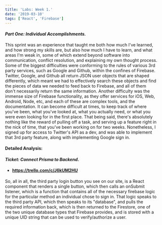 ```yaml
---
title: 'Labs: Week 1.'
date: '2019-03-10'
tags: ['React', 'Firebase']
---
```


#### _Part One:_ *Individual Accomplishments.*

This sprint was an experience that taught me both how much I've learned, and how strong my skills are, but also how much I have to learn, and what areas I'm weak in,
some of which extend beyond software into communication, conflict resolution, and explaining my own thought process. Some of the biggest difficulties were conforming to the rules of
various 3rd party services, such as Google and Github, within the confines of Firebase. Twitter, Google, and Github all return JSON user objects that are shaped differently, which meant we had to effectively search these objects and find the pieces of data we needed to feed back to Firebase, and all of them don't necessarily return the same information. Another difficulty was the immense size of Firebase functionality, as they offer services for iOS, Web, Android, Node, etc, and each of these are complex tools, and the documentation. It can become difficult at times, to keep track of where you've been, what you've looked at, what you actually need, or what you were even looking for in the first place. That being said, there's absolutely nothing like the reward of pulling off a task, and serving up a feature right in the nick of time, that you've been working on for two weeks.
Nonetheless, I signed up for access to Twitter's API as a dev, and was able to implement that 3rd party feature, along with implementing Google sign in. 


#### Detailed Analysis:
 #### _Ticket:_ _*Connect Prisma to Backend*_.

 * #### https://trello.com/c/J6kUM2HU

 So, all in all, the third party login button you see on our site, is a React component that renders a single button, which then
 calls an onSubmit listener, which is a function that contains all of the necessary firebase logic for the particular method an individual chose to sign in. That logic speaks to the third party API, which then speaks to its "database", and pulls the required information back, which is then returned to the Firestore, one of the two unique database types that Firebase provides, and is stored with a unique UID string that can be used to verify/authorize a user.